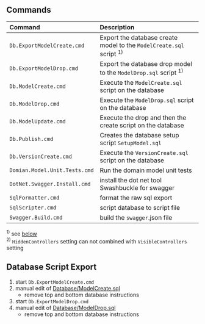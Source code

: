 
## Commands

| Command      | Description            |
|:--|:--|
| `Db.ExportModelCreate.cmd`    | Export the database create model to the `ModelCreate.sql` script <sup>1)</sup> |
| `Db.ExportModelDrop.cmd`      | Export the database drop model to the `ModelDrop.sql` script <sup>1)</sup> |
| `Db.ModelCreate.cmd`          | Execute the `ModelCreate.sql` script on  the database |
| `Db.ModelDrop.cmd`            | Execute the `ModelDrop.sql` script on  the database |
| `Db.ModelUpdate.cmd`          | Execute the drop and then the create script on  the database |
| `Db.Publish.cmd`              | Creates the database setup script `SetupModel.sql` |
| `Db.VersionCreate.cmd`        | Execute the `VersionCreate.sql` script on  the database |
| `Domian.Model.Unit.Tests.cmd` | Run the domain model unit tests |
| `DotNet.Swagger.Install.cmd`  | install the dot net tool Swashbuckle for swagger |
| `SqlFormatter.cmd`            | format the raw sql export |
| `SqlScripter.cmd`             | script database to script file |
| `Swagger.Build.cmd`           | build the `swagger`.json file |

<sup>1)</sup> see [below](#database-script-export)<br />
<sup>2)</sup> `HiddenControllers` setting can not combined with `VisibleControllers` setting


## Database Script Export
1. start `Db.ExportModelCreate.cmd`
2. manual edit of [Database/ModelCreate.sql](../Database/ModelCreate.sql)
    - remove top and bottom database instructions
3. start `Db.ExportModelDrop.cmd`
4. manual edit of [Database/ModelDrop.sql](../Database/ModelDrop.sql)
    - remove top and bottom database instructions